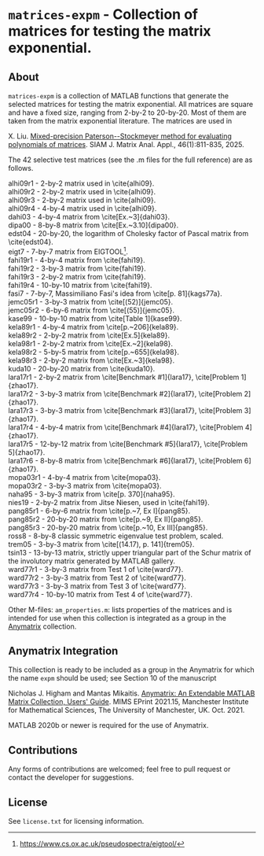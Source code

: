 `matrices-expm` - Collection of matrices for testing the matrix exponential.
==========

About
-----

`matrices-expm` is a collection of MATLAB functions that generate the selected matrices for testing the matrix exponential. All matrices are square and have a fixed size, ranging from 2-by-2 to 20-by-20. Most of them are taken from the matrix exponential literature. The matrices are used in 

X. Liu. [Mixed-precision Paterson--Stockmeyer method for evaluating polynomials of matrices](https://epubs.siam.org/doi/10.1137/24M1675734). SIAM J. Matrix Anal. Appl., 46(1):811-835, 2025.

The 42 selective test matrices (see the .m files for the full reference) are as follows.

   alhi09r1  - 2-by-2 matrix used in \cite{alhi09}.<br>
   alhi09r2  - 2-by-2 matrix used in \cite{alhi09}.<br>
   alhi09r3  - 2-by-2 matrix used in \cite{alhi09}.<br>
   alhi09r4  - 4-by-4 matrix used in \cite{alhi09}.<br>
   dahi03    - 4-by-4 matrix from \cite[Ex.~3]{dahi03}.<br>
   dipa00    - 8-by-8 matrix from \cite[Ex.~3.10]{dipa00}.<br>
   edst04    - 20-by-20, the logarithm of Cholesky factor of Pascal matrix from \cite{edst04}.<br>
   eigt7     - 7-by-7 matrix from EIGTOOL[^1]. <br>
   fahi19r1  - 4-by-4 matrix from \cite{fahi19}.<br>
   fahi19r2  - 3-by-3 matrix from \cite{fahi19}.<br>
   fahi19r3  - 2-by-2 matrix from \cite{fahi19}.<br>
   fahi19r4  - 10-by-10 matrix from \cite{fahi19}.<br>
   fasi7     - 7-by-7, Massimiliano Fasi's idea from \cite[p. 81]{kags77a}.<br>
   jemc05r1  - 3-by-3 matrix from \cite[(52)]{jemc05}.<br>
   jemc05r2  - 6-by-6 matrix from \cite[(55)]{jemc05}.<br>
   kase99    - 10-by-10 matrix from \cite[Table 1]{kase99}.<br>
   kela89r1  - 4-by-4 matrix from \cite[p.~206]{kela89}.<br>
   kela89r2  - 2-by-2 matrix from \cite[Ex.5]{kela89}.<br>
   kela98r1  - 2-by-2 matrix from \cite[Ex.~2]{kela98}.<br>
   kela98r2  - 5-by-5 matrix from \cite[p.~655]{kela98}.<br>
   kela98r3  - 2-by-2 matrix from \cite[Ex.~3]{kela98}.<br>
   kuda10    - 20-by-20 matrix from \cite{kuda10}.<br>
   lara17r1  - 2-by-2 matrix from \cite[Benchmark #1]{lara17}, \cite[Problem 1]{zhao17}.<br>
   lara17r2  - 3-by-3 matrix from \cite[Benchmark #2]{lara17}, \cite[Problem 2]{zhao17}.<br>
   lara17r3  - 3-by-3 matrix from \cite[Benchmark #3]{lara17}, \cite[Problem 3]{zhao17}.<br>
   lara17r4  - 4-by-4 matrix from \cite[Benchmark #4]{lara17}, \cite[Problem 4]{zhao17}.<br>
   lara17r5  - 12-by-12 matrix from \cite[Benchmark #5]{lara17}, \cite[Problem 5]{zhao17}.<br>
   lara17r6  - 8-by-8 matrix from \cite[Benchmark #6]{lara17}, \cite[Problem 6]{zhao17}.<br>
   mopa03r1  - 4-by-4 matrix from \cite{mopa03}.<br>
   mopa03r2  - 3-by-3 matrix from \cite{mopa03}.<br>
   naha95    - 3-by-3 matrix from \cite[p. 370]{naha95}.<br>
   nies19    - 2-by-2 matrix from Jitse Niesen, used in \cite{fahi19}.<br>
   pang85r1  - 6-by-6 matrix from \cite[p.~7, Ex I]{pang85}.<br>
   pang85r2  - 20-by-20 matrix from \cite[p.~9, Ex II]{pang85}.<br>
   pang85r3  - 20-by-20 matrix from \cite[p.~10, Ex III]{pang85}.<br>
   ross8     - 8-by-8 classic symmetric eigenvalue test problem, scaled.<br>
   trem05    - 3-by-3 matrix from \cite[(14.17), p. 141]{trem05}.<br>
   tsin13    - 13-by-13 matrix, strictly upper triangular part of the Schur matrix of the involutory matrix generated by MATLAB gallery.<br>
   ward77r1  - 3-by-3 matrix from Test 1 of \cite{ward77}.<br>
   ward77r2  - 3-by-3 matrix from Test 2 of \cite{ward77}.<br>
   ward77r3  - 3-by-3 matrix from Test 3 of \cite{ward77}.<br>
   ward77r4  - 10-by-10 matrix from Test 4 of \cite{ward77}.

Other M-files: `am_properties.m`: lists properties of the matrices and is intended for use when this collection is integrated 
		     as a group in the [Anymatrix](https://github.com/mmikaitis/anymatrix) collection.

Anymatrix Integration
-----

This collection is ready to be included as a group in the Anymatrix for which the name `expm` should be used; see Section 10 of the manuscript

Nicholas J. Higham and Mantas Mikaitis. [Anymatrix: An Extendable MATLAB Matrix Collection, Users' Guide](https://eprints.maths.manchester.ac.uk/2834/). MIMS EPrint 2021.15, Manchester Institute for Mathematical Sciences, The University of Manchester, UK. Oct. 2021.

MATLAB 2020b or newer is required for the use of Anymatrix.

Contributions
-------------

Any forms of contributions are welcomed; feel free to pull request or contact the developer for suggestions. 

License
-------

See `license.txt` for licensing information.
[^1]: https://www.cs.ox.ac.uk/pseudospectra/eigtool/

